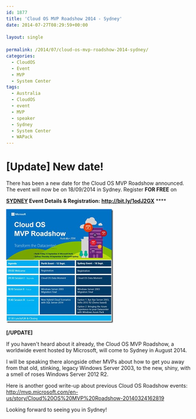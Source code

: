 ```yaml
---
id: 1877
title: 'Cloud OS MVP Roadshow 2014 - Sydney'
date: 2014-07-27T08:29:59+00:00

layout: single

permalink: /2014/07/cloud-os-mvp-roadshow-2014-sydney/
categories:
  - CloudOS
  - Event
  - MVP
  - System Center
tags:
  - Australia
  - CloudOS
  - event
  - MVP
  - speaker
  - Sydney
  - System Center
  - WAPack
---
```

# [Update] New date!

There has been a new date for the Cloud OS MVP Roadshow announced. The event will now be on 18/09/2014 in Sydney. Register **FOR FREE** on

**<u>SYDNEY</u> Event Details & Registration:** [<b>http://bit.ly/1odJ2GX</b>](http://bit.ly/1odJ2GX) ****

![image](/media/2014/09/clip_image002_thumb.jpg)

**[/UPDATE]**

If you haven't heard about it already, the Cloud OS MVP Roadshow, a worldwide event hosted by Microsoft, will come to Sydney in August 2014.

I will be speaking there alongside other MVPs about how to get you away from that old, stinking, legacy Windows Server 2003, to the new, shiny, with a smell of roses Windows Server 2012 R2.

Here is another good write-up about previous Cloud OS Roadshow events: <http://mvp.microsoft.com/en-us/story/Cloud%20OS%20MVP%20Roadshow-20140324162819>

Looking forward to seeing you in Sydney!



